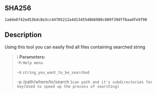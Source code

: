 
## SHA256
```
1adde6f42ed53bdc8e3cc44705212a4d1345548b6908c809f39dff6aadfe9f90
```

## Description
Using this tool you can easily find all files containing searched string


> ℹ️ **Parameters:**  
> -h `Help menu`
>
> -s `string_you_want_to_be_searched`
>
> -p /path/where/to/search `Scan path and it's subdirectories for key(Used to speed up the process of searching)`
